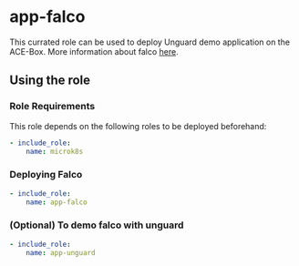 # app-falco

This currated role can be used to deploy Unguard demo application on the ACE-Box. More information about falco [here](https://www.dynatrace.com/news/blog/ttp-based-threat-hunting-solves-alert-noise).

## Using the role

### Role Requirements
This role depends on the following roles to be deployed beforehand:
```yaml
- include_role:
    name: microk8s

```
### Deploying Falco

```yaml
- include_role:
    name: app-falco
```

### (Optional) To demo falco with unguard

```yaml
- include_role:
    name: app-unguard
```

